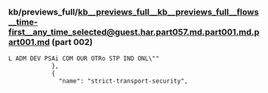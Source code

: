 ### kb/previews_full/kb__previews_full__kb__previews_full__flows__time-first__any_time_selected@guest.har.part057.md.part001.md.part001.md (part 002)

```md
L ADM DEV PSAi COM OUR OTRo STP IND ONL\""
            },
            {
              "name": "strict-transport-security",
    
```

```
